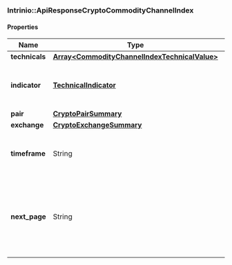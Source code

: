 

[//]: # (CLASS:Intrinio::ApiResponseCryptoCommodityChannelIndex)

[//]: # (KIND:object)

### Intrinio::ApiResponseCryptoCommodityChannelIndex

#### Properties

[//]: # (START_DEFINITION)

Name | Type | Description
------------ | ------------- | -------------
**technicals** | [**Array&lt;CommodityChannelIndexTechnicalValue&gt;**](CommodityChannelIndexTechnicalValue.md) |  &nbsp;
**indicator** | [**TechnicalIndicator**](TechnicalIndicator.md) | The name and symbol of the technical indicator &nbsp;
**pair** | [**CryptoPairSummary**](CryptoPairSummary.md) |  &nbsp;
**exchange** | [**CryptoExchangeSummary**](CryptoExchangeSummary.md) |  &nbsp;
**timeframe** | String | The time interval for the crypto currency prices &nbsp;
**next_page** | String | The token required to request the next page of the data. If null, no further results are available. &nbsp;

[//]: # (END_DEFINITION)


[//]: # (CONTAINED_CLASS:Intrinio::CommodityChannelIndexTechnicalValue)


[//]: # (CONTAINED_CLASS:Intrinio::TechnicalIndicator)


[//]: # (CONTAINED_CLASS:Intrinio::CryptoPairSummary)


[//]: # (CONTAINED_CLASS:Intrinio::CryptoExchangeSummary)




